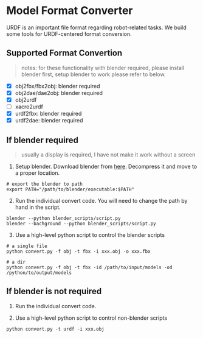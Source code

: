 # Model Format Converter

URDF is an important file format regarding robot-related tasks. We build some tools for URDF-centered format conversion.

## Supported Format Convertion
> notes: for these functionality with blender required, please install blender first, setup blender to work please refer to below.

+ [x] obj2fbx/fbx2obj: blender required
+ [x] obj2dae/dae2obj: blender required
+ [x] obj2urdf
+ [ ] xacro2urdf
+ [x] urdf2fbx: blender required
+ [x] urdf2dae: blender required

## If blender required
> usually a display is required, I have not make it work without a screen
1. Setup blender. Download blender from [here](https://www.blender.org/). Decompress it and move to a proper location.
```
# export the blender to path
export PATH="/path/to/blender/executable:$PATH"
```

2. Run the individual convert code. You will need to change the path by hand in the script.
```
blender --python blender_scripts/script.py
blender --bachground --python blender_scripts/script.py
```

3. Use a high-level python script to control the blender scripts
```
# a single file
python convert.py -f obj -t fbx -i xxx.obj -o xxx.fbx

# a dir
python convert.py -f obj -t fbx -id /path/to/input/models -od /python/to/output/models
```

## If blender is not required
1. Run the individual convert code.

2. Use a high-level python script to control non-blender scripts
```
python convert.py -t urdf -i xxx.obj
```